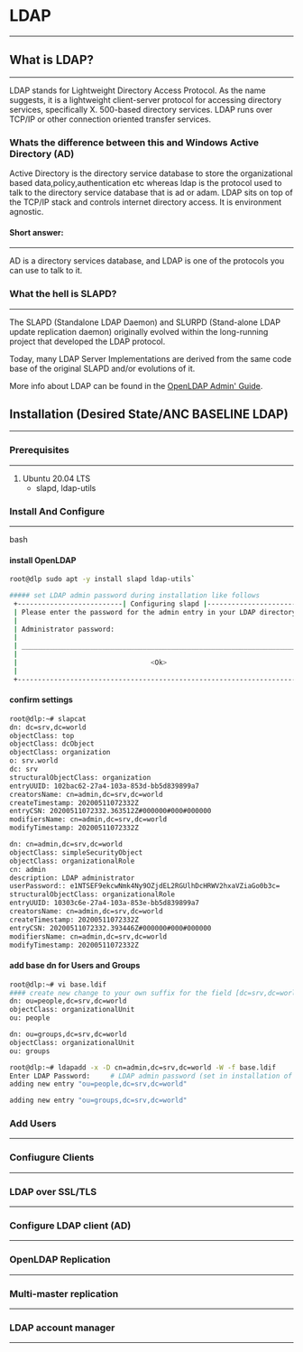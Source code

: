 # LDAP
---
## What is LDAP?
---
LDAP stands for Lightweight Directory Access Protocol. As the name suggests, it is a lightweight client-server protocol for accessing directory services, specifically X. 500-based directory services. LDAP runs over TCP/IP or other connection oriented transfer services.

### Whats the difference between this and Windows Active Directory (AD)
Active Directory is the directory service database to store the organizational based data,policy,authentication etc whereas ldap is the protocol used to talk to the directory service database that is ad or adam. LDAP sits on top of the TCP/IP stack and controls internet directory access. It is environment agnostic.

#### Short answer:
--- 
AD is a directory services database, and LDAP is one of the protocols you can use to talk to it.

### What the hell is SLAPD?
--- 
The SLAPD (Standalone LDAP Daemon) and SLURPD (Stand-alone LDAP update replication daemon) originally evolved within the long-running project that developed the LDAP protocol.

Today, many LDAP Server Implementations are derived from the same code base of the original SLAPD and/or evolutions of it.

More info about LDAP can be found in the [OpenLDAP Admin' Guide](https://openldap.org/doc/admin24/guide.html).

## Installation (Desired State/ANC BASELINE LDAP)
---

### Prerequisites
---
1. Ubuntu 20.04 LTS
	- slapd, ldap-utils

### Install And Configure
---
bash
#### install OpenLDAP
```bash
root@dlp sudo apt -y install slapd ldap-utils`

##### set LDAP admin password during installation like follows
 +--------------------------| Configuring slapd |-------------------------+
 | Please enter the password for the admin entry in your LDAP directory.  |
 |                                                                        |
 | Administrator password:                                                |
 |                                                                        |
 | ______________________________________________________________________ |
 |                                                                        |
 |                                 <Ok>                                   |
 |                                                                        |
 +------------------------------------------------------------------------+
```

#### confirm settings
```bash
root@dlp:~# slapcat
dn: dc=srv,dc=world
objectClass: top
objectClass: dcObject
objectClass: organization
o: srv.world
dc: srv
structuralObjectClass: organization
entryUUID: 102bac62-27a4-103a-853d-bb5d839899a7
creatorsName: cn=admin,dc=srv,dc=world
createTimestamp: 20200511072332Z
entryCSN: 20200511072332.363512Z#000000#000#000000
modifiersName: cn=admin,dc=srv,dc=world
modifyTimestamp: 20200511072332Z

dn: cn=admin,dc=srv,dc=world
objectClass: simpleSecurityObject
objectClass: organizationalRole
cn: admin
description: LDAP administrator
userPassword:: e1NTSEF9ekcwNmk4Ny9OZjdEL2RGUlhDcHRWV2hxaVZiaGo0b3c=
structuralObjectClass: organizationalRole
entryUUID: 10303c6e-27a4-103a-853e-bb5d839899a7
creatorsName: cn=admin,dc=srv,dc=world
createTimestamp: 20200511072332Z
entryCSN: 20200511072332.393446Z#000000#000#000000
modifiersName: cn=admin,dc=srv,dc=world
modifyTimestamp: 20200511072332Z
```

#### add base dn for Users and Groups
```bash
root@dlp:~# vi base.ldif
#### create new change to your own suffix for the field [dc=srv,dc=world]
dn: ou=people,dc=srv,dc=world
objectClass: organizationalUnit
ou: people

dn: ou=groups,dc=srv,dc=world
objectClass: organizationalUnit
ou: groups 

root@dlp:~# ldapadd -x -D cn=admin,dc=srv,dc=world -W -f base.ldif
Enter LDAP Password:     # LDAP admin password (set in installation of openldap)
adding new entry "ou=people,dc=srv,dc=world"

adding new entry "ou=groups,dc=srv,dc=world"
```

### Add Users
---

### Confiugure Clients
---

### LDAP over SSL/TLS
---

### Configure LDAP client (AD)
---

### OpenLDAP Replication
---

### Multi-master replication
---

### LDAP account manager
---
